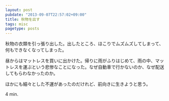 ```yaml
---
layout: post
pubdate: "2013-09-07T22:57:02+09:00"
title: 秋物を出す
tags: misc
pagetype: posts
---
```

秋物の衣類を引っ張り出した。出したところ、ほこりでムズムズしてしまって、何もできなくなってしまった。

昼からはマットレスを買いに出かけた。帰りに雨がふりはじめて、雨の中、マットレスを運ぶという悲惨なことになった。なぜ自動車で行かないのか、なぜ配送してもらわなかったのか。

ほかにも細々とした不運があったのだけれど、前向きに生きようと思う。

4 min.
